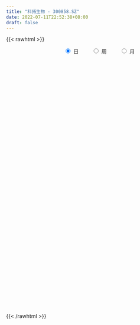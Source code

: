 ```yaml
---
title: "科拓生物 - 300858.SZ"
date: 2022-07-11T22:52:38+08:00
draft: false
---
```

{{< rawhtml >}}
    <div style="text-align: center">
        <label style="padding: 1rem;"><input style="margin-right: .5rem" type="radio" name="period" value="D" checked onclick="period_change(this)">日</label>
        <label style="padding: 1rem;"><input style="margin-right: .5rem" type="radio" name="period" value="W" onclick="period_change(this)">周</label>
        <label style="padding: 1rem;"><input style="margin-right: .5rem" type="radio" name="period" value="M" onclick="period_change(this)">月</label>
    </div>
    <div id="chart" style="height: 700px;"></div> 
    <script type="text/javascript">
        const D_v = [551.94,124.78,102.1,224.05,445.19,281.84,1448.83,1458.0,1097.8,78966.23,126439.5,68668.52,83862.21,60226.8,74857.44,61033.06,48789.7,48276.91,31221.88,43708.67,33577.13,31709.56,32300.06,44711.25,28985.24,32974.32,17115.41,15942.72,19895.58,21070.66,20170.37,20083.92,20183.06,13070.21,24956.93,21435.43,23934.48,30449.87,25161.65,28389.34,26372.56,19521.22,16173.48,13790.24,12732.59,9658.23,8801.9,9766.07,13834.04,19802.55,23739.74,13881.63,10624.71,16343.47,10704.48,10688.67,19216.84,12991.73,18217.01,13148.54,11893.81,14751.29,23854.71,14637.67,14536.34,8883.37,11803.95,15456.94,11121.88,16676.78,17041.69,14170.86,13515.14,10065.26,8076.73,12854.79,7885.73,10211.63,11200.0,9314.21,5995.0,10873.19,7551.25,6562.87,15804.67,10972.61,13832.39,9835.45,46591.71,50662.55,41039.66,39352.12,31905.82,34463.58,53742.46,32991.13,41257.23,48064.9,33812.29,22592.93,24733.21,25579.53,24127.24,16629.99,14989.24,15675.24,10957.26,11707.48,13145.45,25213.85,17212.77,19273.19,14028.29,12868.42,20231.75,13145.24,9043.58,12752.53,7227.91,10040.04,5670.51,6946.0,10590.33,6968.57,7414.7,6744.77,5023.45,4385.73,4820.73,9170.0,5670.0,11452.51,11640.0,10755.24,11701.72,10533.66,6050.33,7268.51,10432.73,12147.72,11746.43,5944.0,5981.73,4329.51,3418.19,3615.0,3485.0,3115.0,3850.0,4621.02,2538.51,3992.7,3207.02,6373.97,7436.94,5127.0,4606.46,3169.19,6609.97,4107.97,7056.71,5328.06,4381.45,3522.0,7304.0,2324.66,1952.0,2271.12,2021.24,2704.56,4004.16,2490.03,3268.48,1870.42,3089.39,4514.09,5773.21,5161.03,8107.45,7360.04,20864.97,22413.25,14773.79,8695.78,9245.0,9422.81,16441.93,12060.05,9658.82,14986.78,9562.49,5307.97,6313.97,17959.0,19337.43,19692.17,9870.0,20179.51,14373.05,14114.87,16319.18,12712.32,10721.7,7331.51,14543.65,12063.0,9052.57,16579.51,14702.61,10892.78,10205.32,5363.24,12479.19,8217.68,5504.75,10221.6,5848.73,4529.08,9455.45,6433.51,5463.0,6105.73,14356.73,15305.83,13256.24,9277.46,8995.73,17591.9,14837.2,12624.6,9157.99,12563.71,7963.2,19165.66,12397.29,8748.71,11797.71,6259.23,8639.8,4451.86,8797.15,11296.51,8004.1,6489.8,20990.91,25265.25,13837.46,8628.49,11151.77,13046.77,8894.46,18965.73,23631.91,21657.8,15817.4,12533.4,8689.2,5320.03,10197.6,7959.8,11158.2,12468.02,9102.2,6087.4,11087.0,6396.6,6547.2,6002.8,6913.73,4973.64,9821.61,5269.63,4629.6,5776.72,8069.12,4690.2,6956.6,4236.92,4848.0,4514.72,16360.4,27523.32,32225.71,15734.2,7628.6,20332.32,20398.67,11163.76,14292.4,13059.8,7682.4,8471.91,8184.47,13684.6,12004.0,12555.56,9690.96,12506.56,10139.6,9873.2,10158.6,5514.63,18704.3,6239.88,38449.91,37498.55,21642.72,22933.72,15131.8,14792.58,11948.15,9046.4,10968.4,7878.23,9781.6,13378.2,17841.0,13766.4,15468.11,14537.2,40970.9,40854.52,27991.8,25582.19,17335.2,15498.2,12141.83,18705.2,14147.63,30965.4,24987.8,12353.4,15692.38,14069.4,48251.3,21079.1,18202.4,12212.6,15584.14,15862.2,11636.61,17632.81,15167.38,15049.31,11588.2,54974.77,72884.35,38638.0,32400.8,18345.92,19238.0,24883.24,78653.99,101256.75,197106.96,128669.33,119049.55,106840.83,74881.86,96061.55,86402.21,73159.46,38899.12,31551.21,31688.91,22146.17,31516.32,16291.28,21914.72,19161.24,15491.03,14498.81,21070.8,23257.6,23621.8,17005.2,17177.28,18035.72,17180.47,11370.0,11620.8,19793.31,19929.2,32004.11,20738.91,16247.48,14760.2,43991.26,29123.18,19918.29,17980.51,16057.0,17239.4,13635.64,29118.6,19705.6,21218.0,21843.41,21193.61,11199.12,23003.8,15267.2,10334.87,16794.67,21541.8,11594.2,9684.8,6685.01,12024.4,7848.56,7418.8,7613.0,9685.8,12700.6,11564.62,8344.2,10298.04,8597.31,7408.1,7737.4,23902.4,16139.4,13345.3,13177.8,27825.54,26029.8,26545.8,24738.0,20189.21,19395.8,16292.85,14773.65,23267.6,18336.8,11465.0,10050.32,10829.6,9707.2,11970.96,13332.0,26094.6,28134.61,14094.2,11137.8,11220.0,17337.2,32358.14,38965.85,22563.93,26205.7,19660.9,22718.8,20690.0,13656.6,11690.4,22556.0,19699.8,8812.2,14828.32,17673.01,16053.8,10952.4,10664.41,10426.56,11514.4,10985.35,10357.8,15261.07,12152.52,11472.0,11879.72,9075.99,8435.6,5667.2,13823.0]
const D_histogram = [0.0,0.2176182336,0.5814294624,1.0407255595,1.5595858799,2.1143818998,2.6897081237,3.2767120566,3.8710859439,4.4728559613,4.8958461939,5.394257367,4.8491655071,4.1117194893,3.8886259398,4.0456337111,3.3627806294,2.3558730878,1.264744518,0.8414004036,0.0272556955,-0.6848083077,-1.5173635377,-1.9960702288,-2.2878033077,-2.3939742043,-2.5604402464,-2.7092926264,-2.9601241416,-3.2339186498,-3.6650319746,-3.6947368346,-3.9070393552,-4.033790558,-3.6596741127,-3.4155779544,-3.0729158989,-2.5090406004,-2.0013851296,-1.4055134614,-1.3241946834,-1.3777321608,-1.218839726,-1.1614571727,-1.1718889986,-1.1858698464,-1.1801322934,-1.1219942189,-0.9536454051,-0.6124656487,-0.226034974,0.0688222124,0.1662247054,0.3143473743,0.27709541,0.4051350141,0.5583031318,0.5117884494,0.4422202723,0.3589270508,0.3139755497,0.071334891,0.256602795,0.1726446937,-0.0626496123,-0.1403667962,-0.3248838191,-0.3298023927,-0.3277181102,-0.2070114572,-0.0994970314,-0.1690337674,-0.2848854682,-0.3490155524,-0.3376414724,-0.2462225313,-0.1816162998,-0.0646746203,-0.0351465835,0.0217256127,0.0448424989,0.0729297756,0.0903684376,0.0374713121,0.186321927,0.288108707,0.4112020188,0.394755611,1.1536256451,1.3272976965,1.421354477,1.4477671322,1.176932169,1.1046366402,1.2978146271,1.3022389012,1.4046887747,1.1853973468,0.7687713265,0.5421090994,0.2868911234,-0.0181723421,-0.6249859561,-1.0915821153,-1.4395159523,-1.6162494868,-1.6306099066,-1.4781019366,-1.2422225117,-0.636874948,-0.2329231243,0.1639134919,0.2862251218,0.3506592273,0.4748335884,0.4508090353,0.2728632383,0.1469095737,0.0617259628,-0.243106054,-0.4144430719,-0.4723981657,-0.5145233006,-0.6365193413,-0.5875799309,-0.6407733465,-0.725652928,-0.7579189763,-0.6580624953,-0.5365648543,-0.4079254739,-0.1236320809,-0.1807865796,-0.1562609191,0.0410606718,0.0184379291,0.0250281629,0.0993037868,0.2137978477,0.1013127836,-0.0999094104,-0.1998317543,-0.3492686181,-0.368586226,-0.3587398759,-0.2690476859,-0.2501845937,-0.1957241647,-0.1430588309,-0.2101015201,-0.2192698456,-0.1094966523,-0.0187465226,0.1223743217,0.3046206198,0.4417688307,0.4722545877,0.4963913947,0.6047732178,0.5674452387,0.5109284337,0.4250373403,0.4053172521,0.3218826822,0.1466318844,0.0260698017,-0.0163013869,0.0117395831,0.0664624032,0.099789033,0.1687845999,0.1699813635,0.0880278643,0.063352041,0.1229509819,0.1783603697,0.2935648493,0.3444511121,0.4606995522,0.4167660778,0.6617982498,0.649207663,0.5962162037,0.4165748238,0.2087772019,-0.0362452598,0.072726423,0.0620156321,0.0015992053,0.2003712201,0.3369317109,0.3582876615,0.2346619069,0.3956145262,0.6005136481,0.8163805075,0.9002241407,1.1258911017,1.1407892512,1.1880409737,1.0723352079,0.7834455972,0.6648476291,0.4738920708,0.5496481899,0.6450366107,0.6090516131,0.7554276714,0.6991079197,0.5100813842,0.3531988109,0.1575121121,-0.1795941936,-0.3996346365,-0.5440655588,-0.8582090854,-1.0822499476,-1.1379639208,-1.0564943504,-1.0249206918,-1.0520197378,-0.9614656693,-0.6210350685,-0.2035966553,0.0964620692,0.2942365152,0.2866748351,-1.9960325792,-3.3973423269,-4.1088473457,-4.2947460665,-4.2503720839,-3.9700670155,-3.6630403539,-3.1810852244,-2.7070584233,-2.3109252935,-1.8865776824,-1.5192886127,-1.1582433238,-0.8020819963,-0.5398527894,-0.3477381173,-0.135457967,0.2477589835,0.680448005,0.9386698448,1.105686563,1.1966041826,1.3146557929,1.355652143,1.5256313656,1.7002490758,1.6688249117,1.5156740592,1.3948239616,1.2475976496,1.1314713911,1.0109051266,0.9190137732,0.7546439877,0.6219421048,0.5727020439,0.5515231122,0.6326630473,0.6471563883,0.6808216572,0.6306513873,0.5240218391,0.4342633023,0.3115696343,0.2179887266,0.1962035598,0.2437259348,0.321431406,0.3290096845,0.2589394432,0.2153975965,0.1775113018,0.1332640959,-0.0227206117,-0.183713739,-0.3740875152,-0.4278162637,-0.4221012285,-0.3293259177,-0.1752467446,-0.1308200208,-0.1769355606,-0.0753166948,0.0250373148,0.0905628002,0.1280643697,0.1789284979,0.177019749,0.1998046533,0.1643032832,0.1345990705,0.0944625299,0.1103027133,0.1435536596,0.1556527754,0.172650613,0.1595254821,0.3097246503,0.4886186942,0.593958115,0.6112193907,0.6424528178,0.6429660624,0.5691252994,0.48124889,0.3919140322,0.3029021702,0.2742280733,0.2114985044,0.2004293952,0.1586840161,0.0918799144,0.0069184696,0.1505015841,0.2265219422,0.2071924468,0.220537997,0.1848764859,0.1665332573,0.1194216838,0.0915758645,0.0770564507,0.1129567555,0.0653624936,-0.0130732504,-0.1252054326,-0.1629496373,-0.0502488046,0.0143848257,0.0186664582,0.0020844022,0.003922377,-0.0338537503,-0.0561111846,-0.0660707892,-0.0395698927,-0.062991077,-0.094633102,0.0306289606,0.2909952232,0.4219808264,0.397674507,0.3529832125,0.2945005752,0.2846515125,0.4940528428,1.0725563375,1.1699771166,1.0231850139,0.7465569931,0.615777428,0.4312553624,0.4265932729,0.1995314757,-0.137609022,-0.3202647381,-0.5119354716,-0.6706005469,-0.7521455008,-0.9146574908,-0.9826589435,-1.0634761451,-1.0888678406,-1.0144421206,-0.8867002985,-0.7844614588,-0.7279442191,-0.7307441129,-0.6846712318,-0.6407293865,-0.5332341916,-0.4528660262,-0.3684307039,-0.2754600277,-0.2694537806,-0.1702370672,-0.0812286024,-0.0318172532,0.0387591089,0.1296622246,0.3169514904,0.3626603269,0.398093194,0.3547592445,0.2092738353,0.1543302818,0.1344143789,0.2067520495,0.1833158493,0.0362053524,-0.0244392654,-0.0251012456,0.001713816,0.0953954903,0.1039677503,0.0942466343,0.1339811553,0.0517155052,-0.0134781278,-0.0562267778,-0.0627547643,-0.0926819966,-0.103586515,-0.0807004082,-0.0995539212,-0.1439919599,-0.220315304,-0.1978869827,-0.1940598155,-0.140384859,-0.0994415198,-0.0441470695,0.0084098999,0.0609440146,0.0225025997,0.0043082031,-0.112570882,-0.3212961198,-0.4036070336,-0.52334086,-0.5231295744,-0.4535777171,-0.409547131,-0.2922664162,-0.1792282189,-0.0769190077,0.0217738752,0.0931933668,0.1410093842,0.1609923915,0.1799846766,0.1822721052,0.2156735657,0.2669723517,0.2113193887,0.2072150702,0.1962345386,0.1746907228,0.2123512692,0.2929580395,0.3930367137,0.4442947096,0.5257090241,0.5382338785,0.5427110815,0.5062109833,0.4805246366,0.4388930887,0.4350363606,0.4049271968,0.374973392,0.3675305566,0.3373735817,0.2816664037,0.1822288392,0.1131479216,0.0843263568,0.0641883059,0.048487755,-0.0192402889,-0.0215337466,-0.0177444817,-0.0013664076,-0.0366656138,-0.0915721242,-0.1614247014,-0.1970485251,-0.2050727962]
const D_fast = [0.0,0.272022792,0.7811913864,1.5006688734,2.4094256637,3.4928171586,4.7405704134,6.1467523605,7.7088977338,9.4288817415,11.0758335225,12.9228090374,13.5900085543,13.8804924087,14.6295553442,15.7979715433,15.955813619,15.5378743493,14.762931909,14.5499378955,13.7426071112,12.8593410311,11.6474449167,10.6697206685,9.8060367626,9.1013723149,8.2947962113,7.4686206747,6.4777581241,5.3954839534,4.048112635,3.0947235663,1.9056612069,0.7704623646,0.2296602817,-0.3801380486,-0.8057049678,-0.8690898193,-0.861780631,-0.6172873282,-0.867017221,-1.2649877386,-1.4108052354,-1.6437869752,-1.9471910508,-2.2576393602,-2.5469348805,-2.7692953608,-2.8393578982,-2.651294554,-2.3213726228,-2.0093098832,-1.870351214,-1.6436417014,-1.6116198132,-1.3822964557,-1.089552555,-1.008120125,-0.967133234,-0.9606946928,-0.9271523065,-1.1519592425,-0.9025406397,-0.9433375676,-1.1942942767,-1.3071031595,-1.5728411372,-1.660210309,-1.7400555541,-1.6711017654,-1.5884615974,-1.7002567753,-1.8873298431,-2.0387138154,-2.1117501035,-2.0818867953,-2.0626846388,-1.9619116143,-1.9411702234,-1.878866624,-1.8445391131,-1.7982193924,-1.7581886211,-1.8017179185,-1.6062868219,-1.4324728651,-1.2065790487,-1.1243365537,-0.0770601084,0.4284363672,0.8778317669,1.2661862052,1.2895842842,1.4934479155,2.0110795592,2.3410635586,2.7946856258,2.8717435346,2.6473103459,2.5561753936,2.3726801985,2.0630736474,1.3000135445,0.5605218565,-0.1472909687,-0.7280868748,-1.1500997713,-1.3671172855,-1.4417934884,-0.9956646618,-0.6499436192,-0.21212863,-0.0182607197,0.1338381927,0.3767209509,0.4653986566,0.3556686692,0.266442398,0.1966902778,-0.1689182525,-0.4438660384,-0.6199206736,-0.7906766337,-1.0718025097,-1.169758082,-1.3831448343,-1.6494376478,-1.8711834402,-1.935842583,-1.9484861555,-1.9218281436,-1.6684427708,-1.7707939144,-1.7853334837,-1.5777467248,-1.5957599852,-1.5829127108,-1.4838111401,-1.3158676173,-1.4030244856,-1.6292240321,-1.7791043146,-2.015858333,-2.1273224974,-2.2071611162,-2.1847308477,-2.2284139039,-2.222884516,-2.20598389,-2.3255519592,-2.3895377461,-2.3071387159,-2.2210752169,-2.0493607921,-1.7909593391,-1.5433689205,-1.3948195166,-1.2465848609,-0.9870097333,-0.8824764028,-0.8112610994,-0.7908928577,-0.7092836329,-0.7122475322,-0.8508403589,-0.9648849912,-1.0113315265,-0.9803556607,-0.9090172398,-0.8507433517,-0.7395516349,-0.6958595304,-0.7558060635,-0.7646438766,-0.6743071902,-0.57430771,-0.3857120181,-0.2487129772,-0.0172896491,0.042968396,0.4534501305,0.6031614594,0.699224051,0.6237263771,0.4681230556,0.214039279,0.3411925675,0.3459856846,0.2859690591,0.5348338789,0.7556272976,0.8665551634,0.8015948856,1.0614511364,1.4164786704,1.8364406566,2.145340325,2.6524800614,2.9525755238,3.2968374897,3.4492155258,3.3561873145,3.4038012536,3.331318713,3.5444868796,3.8011344531,3.9174123588,4.252645335,4.3711025632,4.3095963737,4.2410135031,4.0847048323,3.7026999782,3.3827508763,3.1023035642,2.5736077662,2.0790044172,1.7387994638,1.5561454466,1.3314889323,1.0413849518,0.8915726029,1.0767444367,1.4432836861,1.7674579278,2.0387915026,2.1028985313,-0.6788170278,-2.9294623573,-4.6681792125,-5.9277644499,-6.9459834883,-7.6581951738,-8.2669286006,-8.5802447772,-8.7829825819,-8.9645807755,-9.0118775851,-9.0244106685,-8.9529262106,-8.7972853821,-8.6700193726,-8.5648392299,-8.3864235712,-7.9412668749,-7.3384658522,-6.8455765511,-6.4021381922,-6.012069527,-5.5653539685,-5.1854445826,-4.6340575186,-4.0343775394,-3.6485954756,-3.4228278133,-3.1949719204,-3.0302988201,-2.8635572308,-2.7313972137,-2.5935351238,-2.5692439123,-2.546460269,-2.4525248189,-2.3358229726,-2.0965172757,-1.9202348377,-1.7163641544,-1.6088715775,-1.5844956659,-1.5656883771,-1.6104896366,-1.6495733626,-1.6223076395,-1.5138537808,-1.3557904581,-1.2659597584,-1.2712951389,-1.2609875865,-1.2544960558,-1.2654272377,-1.4270920982,-1.6340136603,-1.9179093153,-2.0785921297,-2.1784024017,-2.1679585703,-2.0576910833,-2.0459693647,-2.1363187947,-2.0535291025,-1.9469157642,-1.8587495788,-1.7892319169,-1.6936356642,-1.6512894758,-1.5785534083,-1.5729789575,-1.5690334025,-1.5855543107,-1.5421384489,-1.4729990877,-1.4219867781,-1.3618262873,-1.3350700477,-1.1074397169,-0.8063909995,-0.5525620499,-0.3824959265,-0.190649295,-0.0293945347,0.0390460271,0.0714818402,0.0801254904,0.0668391709,0.1067220925,0.0968671496,0.1359053892,0.1338310141,0.089996891,0.0067650636,0.1879735742,0.3206244178,0.3530930341,0.4215730835,0.432130694,0.4554207797,0.4381646271,0.433212774,0.4379574728,0.5020969665,0.470843328,0.3891392714,0.245705731,0.167224117,0.2673627485,0.3355925852,0.3445408324,0.3284798769,0.331298446,0.2850588811,0.2487736506,0.2222963487,0.238904772,0.1997358185,0.144435518,0.2773548208,0.6104698891,0.8469506989,0.9220630063,0.9656175149,0.9807600214,1.0420738369,1.3749883779,2.221630957,2.6115460152,2.720550166,2.6305613934,2.6537261853,2.5770179603,2.6790041891,2.5018252607,2.1302825076,1.867560607,1.5479060055,1.2215907935,0.9520094645,0.5608331017,0.2471669132,-0.0995193247,-0.3971279803,-0.5763127905,-0.670246043,-0.764122568,-0.8895913831,-1.0750773051,-1.200172232,-1.3164127333,-1.3422260863,-1.3750744275,-1.3827467811,-1.3586411119,-1.41999831,-1.3633408633,-1.2946395491,-1.2531825133,-1.1729163739,-1.049597702,-0.7830705636,-0.6466966454,-0.5117404798,-0.4663846182,-0.5595515685,-0.5759125516,-0.5622248598,-0.4381991768,-0.4158064147,-0.5538655735,-0.6206200077,-0.6275572993,-0.6003137836,-0.4827832368,-0.4482190392,-0.4343784966,-0.3611486868,-0.4304854606,-0.4990486256,-0.55585397,-0.5780706476,-0.631168379,-0.6679695261,-0.6652585214,-0.7090005147,-0.7894365434,-0.9208387135,-0.9478821379,-0.9925699246,-0.9739911828,-0.9579082235,-0.9136505406,-0.8589910963,-0.7912209779,-0.8240367429,-0.8411540887,-0.9861758943,-1.275225162,-1.4584378343,-1.7090068757,-1.8395779836,-1.8834205556,-1.9417767523,-1.8975626415,-1.8293314989,-1.7462520396,-1.6421156879,-1.5473978546,-1.4643294912,-1.404098386,-1.3401099317,-1.2922544768,-1.204934625,-1.086892751,-1.0897158669,-1.0420164178,-1.0039383148,-0.9818094499,-0.8910610862,-0.737214806,-0.5388769533,-0.3765452801,-0.1637037096,-0.0166203856,0.1235345878,0.2135872354,0.3080320478,0.3761237721,0.4810261342,0.5521487696,0.6159383128,0.7003781166,0.7545645371,0.7692739601,0.7153936053,0.6745996681,0.6668596925,0.662768718,0.6591901059,0.5866519898,0.5789750955,0.5783282399,0.5943647122,0.5498991025,0.472099561,0.3618908085,0.2770048535,0.2177123833]
const D_slow = [0.0,0.0544045584,0.199761924,0.4599433139,0.8498397839,1.3784352588,2.0508622897,2.8700403039,3.8378117899,4.9560257802,6.1799873287,7.5285516704,8.7408430472,9.7687729195,10.7409294044,11.7523378322,12.5930329896,13.1820012615,13.498187391,13.7085374919,13.7153514158,13.5441493388,13.1648084544,12.6657908972,12.0938400703,11.4953465192,10.8552364576,10.177913301,9.4378822656,8.6294026032,7.7131446095,6.7894604009,5.8127005621,4.8042529226,3.8893343944,3.0354399058,2.2672109311,1.639950781,1.1396044986,0.7882261332,0.4571774624,0.1127444222,-0.1919655093,-0.4823298025,-0.7753020521,-1.0717695137,-1.3668025871,-1.6473011418,-1.8857124931,-2.0388289053,-2.0953376488,-2.0781320957,-2.0365759193,-1.9579890758,-1.8887152233,-1.7874314697,-1.6478556868,-1.5199085744,-1.4093535063,-1.3196217436,-1.2411278562,-1.2232941335,-1.1591434347,-1.1159822613,-1.1316446644,-1.1667363634,-1.2479573182,-1.3304079163,-1.4123374439,-1.4640903082,-1.488964566,-1.5312230079,-1.6024443749,-1.689698263,-1.7741086311,-1.835664264,-1.8810683389,-1.897236994,-1.9060236399,-1.9005922367,-1.889381612,-1.8711491681,-1.8485570587,-1.8391892306,-1.7926087489,-1.7205815721,-1.6177810674,-1.5190921647,-1.2306857534,-0.8988613293,-0.5435227101,-0.181580927,0.1126521152,0.3888112753,0.7132649321,1.0388246574,1.389996851,1.6863461878,1.8785390194,2.0140662942,2.0857890751,2.0812459896,1.9249995005,1.6521039717,1.2922249836,0.8881626119,0.4805101353,0.1109846511,-0.1995709768,-0.3587897138,-0.4170204949,-0.3760421219,-0.3044858415,-0.2168210346,-0.0981126375,0.0145896213,0.0828054309,0.1195328243,0.134964315,0.0741878015,-0.0294229665,-0.1475225079,-0.2761533331,-0.4352831684,-0.5821781511,-0.7423714878,-0.9237847198,-1.1132644638,-1.2777800877,-1.4119213012,-1.5139026697,-1.5448106899,-1.5900073348,-1.6290725646,-1.6188073967,-1.6141979144,-1.6079408737,-1.5831149269,-1.529665465,-1.5043372691,-1.5293146217,-1.5792725603,-1.6665897148,-1.7587362713,-1.8484212403,-1.9156831618,-1.9782293102,-2.0271603514,-2.0629250591,-2.1154504391,-2.1702679005,-2.1976420636,-2.2023286943,-2.1717351138,-2.0955799589,-1.9851377512,-1.8670741043,-1.7429762556,-1.5917829511,-1.4499216415,-1.3221895331,-1.215930198,-1.114600885,-1.0341302144,-0.9974722433,-0.9909547929,-0.9950301396,-0.9920952438,-0.975479643,-0.9505323848,-0.9083362348,-0.8658408939,-0.8438339278,-0.8279959176,-0.7972581721,-0.7526680797,-0.6792768674,-0.5931640893,-0.4779892013,-0.3737976818,-0.2083481194,-0.0460462036,0.1030078473,0.2071515533,0.2593458537,0.2502845388,0.2684661445,0.2839700525,0.2843698539,0.3344626589,0.4186955866,0.508267502,0.5669329787,0.6658366102,0.8159650223,1.0200601491,1.2451161843,1.5265889597,1.8117862725,2.108796516,2.3768803179,2.5727417173,2.7389536245,2.8574266422,2.9948386897,3.1560978424,3.3083607457,3.4972176635,3.6719946435,3.7995149895,3.8878146922,3.9271927202,3.8822941718,3.7823855127,3.646369123,3.4318168517,3.1612543648,2.8767633846,2.612639797,2.356409624,2.0934046896,1.8530382723,1.6977795051,1.6468803413,1.6709958586,1.7445549874,1.8162236962,1.3172155514,0.4678799696,-0.5593318668,-1.6330183834,-2.6956114044,-3.6881281583,-4.6038882467,-5.3991595528,-6.0759241586,-6.653655482,-7.1252999026,-7.5051220558,-7.7946828867,-7.9952033858,-8.1301665832,-8.2171011125,-8.2509656043,-8.1890258584,-8.0189138571,-7.7842463959,-7.5078247552,-7.2086737095,-6.8800097613,-6.5410967256,-6.1596888842,-5.7346266152,-5.3174203873,-4.9385018725,-4.5897958821,-4.2778964697,-3.9950286219,-3.7423023403,-3.512548897,-3.3238879,-3.1684023738,-3.0252268629,-2.8873460848,-2.729180323,-2.5673912259,-2.3971858116,-2.2395229648,-2.108517505,-1.9999516794,-1.9220592709,-1.8675620892,-1.8185111993,-1.7575797156,-1.6772218641,-1.5949694429,-1.5302345821,-1.476385183,-1.4320073576,-1.3986913336,-1.4043714865,-1.4502999213,-1.5438218001,-1.650775866,-1.7563011731,-1.8386326526,-1.8824443387,-1.9151493439,-1.9593832341,-1.9782124077,-1.971953079,-1.949312379,-1.9172962866,-1.8725641621,-1.8283092248,-1.7783580615,-1.7372822407,-1.7036324731,-1.6800168406,-1.6524411623,-1.6165527474,-1.5776395535,-1.5344769003,-1.4945955297,-1.4171643672,-1.2950096936,-1.1465201649,-0.9937153172,-0.8331021128,-0.6723605972,-0.5300792723,-0.4097670498,-0.3117885418,-0.2360629992,-0.1675059809,-0.1146313548,-0.064524006,-0.024853002,-0.0018830234,-0.000153406,0.0374719901,0.0941024756,0.1459005873,0.2010350866,0.247254208,0.2888875224,0.3187429433,0.3416369095,0.3609010221,0.389140211,0.4054808344,0.4022125218,0.3709111636,0.3301737543,0.3176115531,0.3212077596,0.3258743741,0.3263954747,0.3273760689,0.3189126314,0.3048848352,0.2883671379,0.2784746647,0.2627268955,0.23906862,0.2467258602,0.319474666,0.4249698726,0.5243884993,0.6126343024,0.6862594462,0.7574223244,0.8809355351,1.1490746194,1.4415688986,1.6973651521,1.8840044003,2.0379487573,2.1457625979,2.2524109162,2.3022937851,2.2678915296,2.1878253451,2.0598414772,1.8921913404,1.7041549652,1.4754905925,1.2298258567,0.9639568204,0.6917398602,0.4381293301,0.2164542555,0.0203388908,-0.161647164,-0.3443331922,-0.5155010002,-0.6756833468,-0.8089918947,-0.9222084013,-1.0143160772,-1.0831810842,-1.1505445293,-1.1931037961,-1.2134109467,-1.22136526,-1.2116754828,-1.1792599266,-1.100022054,-1.0093569723,-0.9098336738,-0.8211438627,-0.7688254039,-0.7302428334,-0.6966392387,-0.6449512263,-0.599122264,-0.5900709259,-0.5961807422,-0.6024560537,-0.6020275996,-0.5781787271,-0.5521867895,-0.5286251309,-0.4951298421,-0.4822009658,-0.4855704978,-0.4996271922,-0.5153158833,-0.5384863824,-0.5643830112,-0.5845581132,-0.6094465935,-0.6454445835,-0.7005234095,-0.7499951552,-0.7985101091,-0.8336063238,-0.8584667038,-0.8695034711,-0.8674009962,-0.8521649925,-0.8465393426,-0.8454622918,-0.8736050123,-0.9539290422,-1.0548308007,-1.1856660157,-1.3164484093,-1.4298428385,-1.5322296213,-1.6052962253,-1.65010328,-1.669333032,-1.6638895631,-1.6405912214,-1.6053388754,-1.5650907775,-1.5200946084,-1.4745265821,-1.4206081906,-1.3538651027,-1.3010352555,-1.249231488,-1.2001728534,-1.1565001727,-1.1034123554,-1.0301728455,-0.9319136671,-0.8208399897,-0.6894127337,-0.554854264,-0.4191764937,-0.2926237479,-0.1724925887,-0.0627693165,0.0459897736,0.1472215728,0.2409649208,0.33284756,0.4171909554,0.4876075563,0.5331647661,0.5614517465,0.5825333357,0.5985804122,0.6107023509,0.6058922787,0.6005088421,0.5960727216,0.5957311197,0.5865647163,0.5636716852,0.5233155099,0.4740533786,0.4227851796]
const D_data = [['2020-07-27', 31.28, 34.13, 31.28, 34.13],['2020-07-28', 37.54, 37.54, 37.54, 37.54],['2020-07-29', 41.29, 41.29, 41.29, 41.29],['2020-07-30', 45.42, 45.42, 45.42, 45.42],['2020-07-31', 49.96, 49.96, 49.96, 49.96],['2020-08-03', 54.96, 54.96, 54.96, 54.96],['2020-08-04', 60.46, 60.46, 60.46, 60.46],['2020-08-05', 66.51, 66.51, 66.51, 66.51],['2020-08-06', 73.16, 73.16, 73.16, 73.16],['2020-08-07', 80.48, 80.48, 78.18, 80.48],['2020-08-10', 80.99, 85.58, 78.66, 88.53],['2020-08-11', 85.2, 94.14, 82.94, 94.14],['2020-08-12', 96.99, 86.21, 84.73, 97.99],['2020-08-13', 87.0, 85.24, 82.97, 90.79],['2020-08-14', 87.01, 93.76, 87.01, 93.76],['2020-08-17', 97.2, 103.14, 91.8, 103.14],['2020-08-18', 100.0, 95.9, 93.98, 102.0],['2020-08-19', 94.51, 91.39, 90.51, 99.2],['2020-08-20', 88.0, 88.0, 86.08, 91.96],['2020-08-21', 88.66, 95.05, 85.08, 96.8],['2020-08-24', 91.5, 89.1, 83.3, 93.14],['2020-08-25', 87.01, 87.92, 87.0, 91.77],['2020-08-26', 87.98, 83.24, 81.55, 87.98],['2020-08-27', 81.25, 84.55, 76.63, 87.5],['2020-08-28', 84.0, 84.85, 79.6, 85.49],['2020-08-31', 84.11, 85.9, 84.11, 89.9],['2020-09-01', 85.91, 84.01, 83.67, 88.68],['2020-09-02', 84.05, 82.76, 80.59, 84.76],['2020-09-03', 83.0, 79.52, 79.3, 83.0],['2020-09-04', 77.35, 76.61, 75.59, 78.78],['2020-09-07', 76.76, 71.12, 70.36, 77.7],['2020-09-08', 72.01, 72.98, 71.12, 76.56],['2020-09-09', 71.0, 67.88, 67.71, 71.93],['2020-09-10', 68.53, 65.6, 64.33, 69.86],['2020-09-11', 65.95, 70.08, 64.16, 72.2],['2020-09-14', 70.3, 67.78, 67.33, 70.4],['2020-09-15', 67.86, 68.38, 67.38, 70.38],['2020-09-16', 68.38, 71.65, 66.66, 73.2],['2020-09-17', 70.12, 72.24, 70.1, 74.5],['2020-09-18', 72.4, 75.11, 72.4, 78.08],['2020-09-21', 73.28, 69.49, 68.0, 74.9],['2020-09-22', 68.11, 66.83, 66.01, 69.25],['2020-09-23', 66.6, 68.73, 66.11, 69.61],['2020-09-24', 67.51, 67.04, 66.0, 69.3],['2020-09-25', 68.0, 65.29, 65.29, 68.0],['2020-09-28', 65.21, 64.1, 62.96, 66.0],['2020-09-29', 64.39, 63.2, 63.0, 65.2],['2020-09-30', 63.14, 62.89, 62.32, 63.97],['2020-10-09', 64.38, 63.8, 63.7, 66.94],['2020-10-12', 64.3, 66.44, 63.8, 66.93],['2020-10-13', 66.27, 68.35, 66.05, 69.22],['2020-10-14', 67.52, 68.69, 67.52, 69.3],['2020-10-15', 68.38, 67.08, 66.99, 68.78],['2020-10-16', 67.08, 68.29, 65.37, 68.99],['2020-10-19', 68.51, 66.23, 66.04, 69.05],['2020-10-20', 66.25, 68.56, 65.75, 68.9],['2020-10-21', 68.58, 69.78, 67.66, 70.58],['2020-10-22', 69.35, 67.77, 67.51, 69.97],['2020-10-23', 67.79, 67.34, 65.8, 69.87],['2020-10-26', 66.01, 66.88, 63.89, 67.58],['2020-10-27', 66.88, 67.1, 66.45, 69.3],['2020-10-28', 67.09, 63.82, 63.4, 67.64],['2020-10-29', 63.01, 68.99, 63.01, 68.99],['2020-10-30', 69.01, 65.9, 65.52, 69.56],['2020-11-02', 66.01, 63.02, 61.37, 66.8],['2020-11-03', 63.66, 63.9, 62.88, 64.8],['2020-11-04', 64.02, 61.49, 61.45, 64.5],['2020-11-05', 61.94, 62.78, 61.4, 62.89],['2020-11-06', 62.51, 62.4, 61.4, 63.15],['2020-11-09', 62.8, 63.8, 62.5, 64.31],['2020-11-10', 65.3, 63.92, 63.32, 65.55],['2020-11-11', 63.53, 61.48, 61.3, 64.3],['2020-11-12', 61.65, 59.99, 59.08, 61.78],['2020-11-13', 59.75, 59.66, 58.28, 59.78],['2020-11-16', 59.9, 59.94, 59.31, 60.75],['2020-11-17', 59.97, 60.73, 59.1, 62.27],['2020-11-18', 59.95, 60.38, 59.4, 60.87],['2020-11-19', 60.0, 61.16, 59.66, 61.6],['2020-11-20', 61.16, 60.15, 59.64, 61.44],['2020-11-23', 59.66, 60.45, 58.85, 60.5],['2020-11-24', 60.18, 60.0, 59.5, 60.75],['2020-11-25', 60.0, 59.98, 57.65, 60.0],['2020-11-26', 59.08, 59.77, 59.08, 60.46],['2020-11-27', 59.61, 58.58, 58.22, 59.9],['2020-11-30', 58.52, 61.2, 58.0, 62.5],['2020-12-01', 60.47, 61.23, 60.38, 61.77],['2020-12-02', 61.23, 62.15, 60.81, 62.66],['2020-12-03', 61.69, 60.79, 60.7, 61.78],['2020-12-04', 61.8, 72.95, 61.8, 72.95],['2020-12-07', 73.0, 68.99, 68.1, 75.49],['2020-12-08', 67.51, 69.72, 66.8, 72.5],['2020-12-09', 69.29, 70.3, 67.74, 73.35],['2020-12-10', 68.99, 66.96, 66.5, 71.0],['2020-12-11', 67.33, 69.47, 66.11, 71.6],['2020-12-14', 69.03, 74.17, 67.67, 76.58],['2020-12-15', 74.09, 73.51, 71.0, 74.15],['2020-12-16', 72.27, 76.29, 71.26, 77.8],['2020-12-17', 77.6, 73.2, 73.0, 82.0],['2020-12-18', 70.99, 70.04, 68.51, 73.0],['2020-12-21', 69.11, 71.48, 69.08, 71.55],['2020-12-22', 71.5, 70.44, 69.5, 73.37],['2020-12-23', 71.4, 68.7, 66.83, 71.4],['2020-12-24', 68.36, 62.47, 61.92, 68.36],['2020-12-25', 61.39, 60.88, 60.01, 62.56],['2020-12-28', 60.89, 59.35, 59.0, 62.26],['2020-12-29', 58.6, 59.0, 56.5, 59.33],['2020-12-30', 58.0, 59.31, 58.0, 59.72],['2020-12-31', 58.99, 60.57, 58.6, 61.62],['2021-01-04', 60.59, 61.57, 59.82, 61.82],['2021-01-05', 61.6, 67.69, 60.97, 69.71],['2021-01-06', 66.9, 67.5, 64.8, 67.6],['2021-01-07', 66.49, 69.5, 65.58, 69.56],['2021-01-08', 68.52, 67.6, 66.03, 69.0],['2021-01-11', 67.01, 67.6, 64.4, 67.76],['2021-01-12', 66.0, 69.17, 66.0, 70.77],['2021-01-13', 68.69, 67.95, 65.51, 69.5],['2021-01-14', 66.74, 65.77, 65.57, 68.25],['2021-01-15', 65.0, 65.78, 61.0, 65.88],['2021-01-18', 65.55, 65.82, 65.11, 66.78],['2021-01-19', 65.59, 61.95, 61.5, 66.19],['2021-01-20', 61.95, 62.07, 61.14, 62.65],['2021-01-21', 62.07, 62.5, 61.82, 63.98],['2021-01-22', 62.5, 62.0, 59.83, 63.21],['2021-01-25', 61.11, 60.04, 59.94, 61.6],['2021-01-26', 60.1, 61.42, 60.1, 63.0],['2021-01-27', 61.42, 59.54, 58.79, 61.45],['2021-01-28', 58.95, 58.1, 57.98, 60.5],['2021-01-29', 58.13, 57.7, 56.92, 58.99],['2021-02-01', 57.7, 58.8, 57.03, 59.76],['2021-02-02', 58.9, 59.0, 58.21, 60.56],['2021-02-03', 59.01, 59.18, 59.01, 59.82],['2021-02-04', 59.1, 61.82, 58.8, 62.59],['2021-02-05', 62.0, 57.81, 57.81, 62.5],['2021-02-08', 57.86, 58.38, 57.86, 59.39],['2021-02-09', 58.12, 60.87, 58.12, 62.36],['2021-02-10', 60.8, 58.38, 58.18, 61.95],['2021-02-18', 58.68, 58.49, 58.03, 59.36],['2021-02-19', 58.58, 59.38, 56.81, 59.51],['2021-02-22', 59.67, 60.3, 58.77, 60.49],['2021-02-23', 60.19, 57.37, 56.93, 60.2],['2021-02-24', 57.37, 55.19, 55.16, 57.66],['2021-02-25', 55.22, 55.3, 54.58, 55.8],['2021-02-26', 55.2, 53.55, 53.54, 55.2],['2021-03-01', 53.11, 54.19, 53.11, 54.19],['2021-03-02', 54.18, 53.98, 53.6, 54.36],['2021-03-03', 54.19, 54.73, 53.89, 55.1],['2021-03-04', 54.81, 53.65, 53.6, 54.81],['2021-03-05', 53.3, 53.83, 52.86, 54.17],['2021-03-08', 53.98, 53.67, 53.55, 54.75],['2021-03-09', 53.67, 51.69, 51.27, 53.67],['2021-03-10', 51.98, 51.73, 51.44, 52.24],['2021-03-11', 51.67, 53.05, 51.61, 53.26],['2021-03-12', 53.29, 52.99, 51.95, 53.29],['2021-03-15', 52.91, 53.98, 52.29, 55.2],['2021-03-16', 53.74, 55.24, 53.03, 55.96],['2021-03-17', 54.89, 55.55, 54.53, 56.47],['2021-03-18', 55.87, 54.76, 54.75, 56.45],['2021-03-19', 54.56, 54.96, 54.01, 55.85],['2021-03-22', 56.01, 56.58, 55.11, 56.85],['2021-03-23', 56.85, 55.2, 54.51, 56.85],['2021-03-24', 55.12, 54.94, 54.63, 55.82],['2021-03-25', 54.94, 54.38, 54.28, 56.66],['2021-03-26', 54.3, 55.09, 53.4, 55.18],['2021-03-29', 55.28, 54.15, 54.08, 55.29],['2021-03-30', 53.82, 52.34, 51.01, 54.94],['2021-03-31', 52.21, 52.15, 51.78, 52.72],['2021-04-01', 52.26, 52.55, 52.11, 53.0],['2021-04-02', 52.5, 53.25, 52.29, 53.4],['2021-04-06', 52.98, 53.7, 52.98, 54.2],['2021-04-07', 53.92, 53.6, 53.04, 54.18],['2021-04-08', 53.54, 54.3, 53.54, 54.94],['2021-04-09', 54.3, 53.65, 53.0, 54.3],['2021-04-12', 53.35, 52.37, 52.13, 53.72],['2021-04-13', 52.38, 52.74, 52.16, 52.88],['2021-04-14', 52.98, 53.85, 52.23, 54.15],['2021-04-15', 53.95, 54.12, 53.9, 55.8],['2021-04-16', 53.21, 55.42, 53.21, 55.7],['2021-04-19', 55.3, 55.23, 54.72, 55.55],['2021-04-20', 54.67, 56.75, 54.67, 57.99],['2021-04-21', 56.76, 55.23, 54.6, 56.76],['2021-04-22', 55.0, 59.79, 54.9, 59.97],['2021-04-23', 60.99, 57.7, 57.2, 60.99],['2021-04-26', 57.7, 57.52, 57.48, 59.0],['2021-04-27', 57.28, 55.73, 55.5, 57.28],['2021-04-28', 55.25, 54.61, 53.15, 55.7],['2021-04-29', 54.21, 53.02, 52.85, 54.98],['2021-04-30', 53.02, 57.14, 53.02, 57.46],['2021-05-06', 56.36, 56.0, 55.6, 58.19],['2021-05-07', 56.3, 55.25, 53.4, 56.3],['2021-05-10', 55.3, 59.0, 54.1, 59.92],['2021-05-11', 58.0, 59.4, 57.76, 59.48],['2021-05-12', 59.01, 58.73, 58.22, 59.39],['2021-05-13', 58.4, 56.95, 56.88, 58.4],['2021-05-14', 56.96, 60.96, 56.91, 62.0],['2021-05-17', 61.0, 63.01, 60.81, 64.7],['2021-05-18', 62.65, 64.99, 62.38, 65.0],['2021-05-19', 64.47, 65.0, 63.21, 65.1],['2021-05-20', 64.3, 68.63, 64.28, 69.89],['2021-05-21', 68.64, 67.79, 66.05, 68.65],['2021-05-24', 67.26, 69.58, 67.2, 70.78],['2021-05-25', 69.16, 68.58, 66.66, 70.62],['2021-05-26', 68.4, 66.41, 66.08, 68.4],['2021-05-27', 67.4, 68.4, 66.22, 69.66],['2021-05-28', 68.0, 67.51, 66.81, 68.19],['2021-05-31', 68.6, 71.37, 67.06, 71.38],['2021-06-01', 71.01, 73.0, 70.33, 73.7],['2021-06-02', 72.1, 72.48, 72.1, 75.02],['2021-06-03', 72.82, 76.1, 72.04, 76.19],['2021-06-04', 75.45, 74.9, 73.46, 76.69],['2021-06-07', 74.6, 73.59, 71.9, 74.98],['2021-06-08', 73.59, 73.95, 72.65, 75.7],['2021-06-09', 73.95, 73.27, 72.61, 74.5],['2021-06-10', 72.81, 70.6, 70.39, 73.96],['2021-06-11', 70.74, 70.87, 69.87, 72.12],['2021-06-15', 70.98, 70.98, 70.25, 71.8],['2021-06-16', 71.01, 67.55, 66.96, 71.01],['2021-06-17', 67.1, 66.91, 66.5, 68.67],['2021-06-18', 66.9, 67.8, 66.5, 68.35],['2021-06-21', 67.4, 69.1, 65.0, 69.46],['2021-06-22', 69.1, 68.3, 67.79, 70.09],['2021-06-23', 68.2, 67.06, 66.8, 68.2],['2021-06-24', 66.6, 68.18, 66.57, 69.48],['2021-06-25', 70.1, 72.1, 67.33, 72.49],['2021-06-28', 72.5, 75.03, 71.6, 75.62],['2021-06-29', 75.45, 75.7, 74.56, 76.44],['2021-06-30', 75.68, 76.17, 74.57, 76.99],['2021-07-01', 76.29, 74.6, 73.12, 76.29],['2021-07-02', 40.16, 39.4, 37.85, 40.7],['2021-07-05', 39.24, 38.41, 37.65, 39.6],['2021-07-06', 38.38, 38.3, 37.56, 39.27],['2021-07-07', 38.03, 38.92, 38.03, 39.18],['2021-07-08', 39.03, 37.68, 37.46, 39.57],['2021-07-09', 37.68, 37.76, 36.86, 37.95],['2021-07-12', 37.76, 36.03, 35.93, 37.76],['2021-07-13', 36.03, 36.9, 36.03, 37.6],['2021-07-14', 36.8, 36.21, 35.61, 36.8],['2021-07-15', 35.95, 34.67, 34.11, 35.99],['2021-07-16', 34.5, 34.58, 34.25, 35.26],['2021-07-19', 34.58, 33.6, 33.35, 34.65],['2021-07-20', 33.02, 33.33, 32.63, 33.8],['2021-07-21', 33.33, 33.3, 33.01, 34.4],['2021-07-22', 33.45, 32.11, 31.74, 33.51],['2021-07-23', 32.11, 30.94, 30.83, 32.17],['2021-07-26', 30.97, 30.92, 30.22, 31.31],['2021-07-27', 31.5, 33.55, 30.83, 35.6],['2021-07-28', 31.98, 35.6, 30.52, 35.6],['2021-07-29', 35.7, 34.81, 34.5, 35.76],['2021-07-30', 35.2, 34.55, 34.05, 35.51],['2021-08-02', 34.23, 34.17, 33.43, 34.65],['2021-08-03', 34.8, 35.08, 34.5, 36.5],['2021-08-04', 35.01, 34.66, 34.4, 35.76],['2021-08-05', 34.11, 37.1, 34.11, 37.74],['2021-08-06', 36.3, 38.54, 36.2, 38.89],['2021-08-09', 39.18, 36.91, 36.41, 39.18],['2021-08-10', 36.5, 35.43, 35.1, 36.61],['2021-08-11', 35.4, 35.58, 34.56, 35.9],['2021-08-12', 35.5, 34.95, 34.55, 35.71],['2021-08-13', 34.9, 34.99, 34.5, 35.46],['2021-08-16', 34.84, 34.6, 34.57, 35.32],['2021-08-17', 34.57, 34.64, 34.43, 35.54],['2021-08-18', 34.5, 33.22, 32.1, 34.55],['2021-08-19', 33.08, 32.9, 32.85, 33.66],['2021-08-20', 33.35, 33.49, 32.48, 34.49],['2021-08-23', 33.21, 33.68, 33.21, 34.2],['2021-08-24', 33.69, 35.2, 33.69, 35.35],['2021-08-25', 35.2, 34.76, 34.45, 35.2],['2021-08-26', 34.75, 35.31, 34.28, 35.37],['2021-08-27', 35.2, 34.41, 34.36, 35.76],['2021-08-30', 34.27, 33.43, 33.32, 34.94],['2021-08-31', 33.79, 33.2, 33.06, 33.86],['2021-09-01', 33.24, 32.23, 31.63, 33.39],['2021-09-02', 32.88, 31.95, 31.7, 32.88],['2021-09-03', 32.05, 32.44, 32.0, 32.74],['2021-09-06', 32.5, 33.3, 32.14, 33.5],['2021-09-07', 33.2, 34.0, 33.08, 34.35],['2021-09-08', 33.8, 33.38, 33.2, 34.26],['2021-09-09', 33.49, 32.25, 32.21, 33.75],['2021-09-10', 32.57, 32.25, 32.03, 32.7],['2021-09-13', 32.32, 32.05, 31.88, 32.57],['2021-09-14', 32.07, 31.67, 31.5, 32.18],['2021-09-15', 31.71, 29.57, 29.3, 31.71],['2021-09-16', 29.57, 28.36, 27.92, 29.98],['2021-09-17', 28.45, 26.6, 26.3, 28.55],['2021-09-22', 26.55, 27.1, 26.17, 27.57],['2021-09-23', 27.29, 27.13, 26.92, 27.37],['2021-09-24', 27.22, 27.93, 26.77, 29.24],['2021-09-27', 27.45, 28.9, 27.38, 29.3],['2021-09-28', 28.61, 27.67, 27.6, 28.67],['2021-09-29', 27.68, 26.13, 26.1, 27.68],['2021-09-30', 26.39, 27.75, 26.14, 27.95],['2021-10-08', 27.74, 27.98, 27.38, 28.16],['2021-10-11', 28.05, 27.76, 27.6, 28.67],['2021-10-12', 27.93, 27.5, 27.11, 28.05],['2021-10-13', 27.58, 27.76, 27.16, 28.68],['2021-10-14', 27.76, 27.11, 26.9, 27.76],['2021-10-15', 27.11, 27.37, 26.92, 28.18],['2021-10-18', 27.36, 26.5, 26.26, 27.36],['2021-10-19', 26.49, 26.27, 26.2, 26.68],['2021-10-20', 26.46, 25.8, 25.5, 26.46],['2021-10-21', 25.79, 26.28, 25.45, 26.3],['2021-10-22', 26.32, 26.5, 26.01, 27.31],['2021-10-25', 26.49, 26.25, 26.04, 26.65],['2021-10-26', 26.25, 26.3, 25.4, 26.46],['2021-10-27', 26.3, 25.85, 25.8, 26.47],['2021-10-28', 26.3, 28.25, 26.0, 28.43],['2021-10-29', 28.12, 29.63, 27.81, 30.0],['2021-11-01', 29.62, 29.74, 28.79, 30.22],['2021-11-02', 29.84, 29.3, 28.86, 30.78],['2021-11-03', 29.36, 29.98, 29.0, 30.11],['2021-11-04', 29.87, 30.09, 29.33, 30.3],['2021-11-05', 29.8, 29.36, 29.21, 30.5],['2021-11-08', 29.45, 29.1, 28.8, 29.6],['2021-11-09', 29.39, 28.9, 28.56, 29.74],['2021-11-10', 29.45, 28.66, 28.2, 29.47],['2021-11-11', 28.3, 29.3, 28.3, 29.48],['2021-11-12', 29.28, 28.8, 28.32, 29.28],['2021-11-15', 29.0, 29.4, 28.6, 30.07],['2021-11-16', 29.38, 29.01, 28.6, 29.66],['2021-11-17', 28.8, 28.5, 28.08, 29.0],['2021-11-18', 28.36, 27.9, 27.9, 28.8],['2021-11-19', 27.77, 30.99, 27.77, 31.31],['2021-11-22', 31.3, 30.9, 30.33, 31.8],['2021-11-23', 30.86, 30.05, 29.84, 30.9],['2021-11-24', 30.11, 30.64, 29.75, 30.73],['2021-11-25', 30.47, 30.16, 29.83, 30.6],['2021-11-26', 30.16, 30.41, 29.86, 30.75],['2021-11-29', 30.01, 30.03, 29.88, 30.5],['2021-11-30', 30.22, 30.2, 30.03, 30.82],['2021-12-01', 30.25, 30.37, 29.9, 30.49],['2021-12-02', 30.37, 31.19, 30.16, 31.43],['2021-12-03', 31.19, 30.24, 29.93, 31.31],['2021-12-06', 29.98, 29.59, 29.56, 30.22],['2021-12-07', 29.59, 28.65, 28.5, 29.88],['2021-12-08', 28.65, 29.11, 28.59, 29.7],['2021-12-09', 28.91, 31.16, 28.9, 32.16],['2021-12-10', 30.92, 31.07, 30.7, 31.36],['2021-12-13', 31.1, 30.56, 30.35, 31.4],['2021-12-14', 30.48, 30.32, 30.21, 30.77],['2021-12-15', 30.32, 30.56, 30.11, 30.97],['2021-12-16', 30.36, 30.0, 29.7, 30.7],['2021-12-17', 29.98, 30.04, 29.5, 30.39],['2021-12-20', 29.88, 30.1, 29.75, 31.07],['2021-12-21', 30.14, 30.6, 29.99, 31.1],['2021-12-22', 30.9, 29.98, 29.91, 30.9],['2021-12-23', 29.87, 29.7, 29.45, 30.0],['2021-12-24', 29.8, 31.93, 29.68, 31.99],['2021-12-27', 31.87, 34.84, 31.2, 35.74],['2021-12-28', 34.42, 34.62, 33.65, 35.36],['2021-12-29', 34.62, 33.36, 33.26, 34.62],['2021-12-30', 33.52, 33.3, 32.79, 33.56],['2021-12-31', 33.32, 33.2, 32.82, 33.53],['2022-01-04', 33.27, 33.96, 32.75, 33.97],['2022-01-05', 33.79, 37.68, 32.9, 38.38],['2022-01-06', 38.41, 45.22, 38.0, 45.22],['2022-01-07', 47.63, 42.11, 41.89, 49.49],['2022-01-10', 40.09, 40.02, 39.7, 43.6],['2022-01-11', 40.26, 38.21, 37.7, 40.8],['2022-01-12', 37.5, 39.76, 36.38, 40.09],['2022-01-13', 38.81, 38.95, 37.96, 39.53],['2022-01-14', 38.6, 41.35, 38.28, 41.89],['2022-01-17', 42.05, 38.51, 37.4, 42.35],['2022-01-18', 37.73, 35.95, 35.68, 38.25],['2022-01-19', 35.97, 36.61, 35.28, 36.94],['2022-01-20', 36.26, 35.45, 35.31, 36.8],['2022-01-21', 35.35, 34.72, 34.39, 36.45],['2022-01-24', 34.41, 34.72, 34.0, 35.16],['2022-01-25', 34.76, 32.6, 32.59, 34.99],['2022-01-26', 32.87, 32.59, 32.33, 33.43],['2022-01-27', 32.85, 31.36, 31.2, 32.98],['2022-01-28', 31.51, 31.02, 30.81, 32.11],['2022-02-07', 31.9, 31.64, 31.05, 31.9],['2022-02-08', 31.6, 32.14, 31.12, 32.17],['2022-02-09', 32.28, 31.79, 31.2, 32.28],['2022-02-10', 31.8, 31.03, 30.8, 32.1],['2022-02-11', 30.82, 29.81, 29.8, 30.93],['2022-02-14', 29.37, 29.91, 29.3, 30.61],['2022-02-15', 30.18, 29.51, 29.28, 30.18],['2022-02-16', 29.7, 30.14, 29.52, 30.46],['2022-02-17', 30.13, 29.79, 29.56, 30.4],['2022-02-18', 29.49, 29.82, 29.35, 30.14],['2022-02-21', 29.81, 30.0, 29.56, 30.05],['2022-02-22', 29.71, 28.8, 28.66, 29.87],['2022-02-23', 28.93, 29.91, 28.81, 30.01],['2022-02-24', 29.83, 30.02, 29.61, 31.15],['2022-02-25', 29.95, 29.68, 29.41, 30.88],['2022-02-28', 29.68, 30.1, 28.93, 30.45],['2022-03-01', 30.0, 30.69, 29.62, 30.88],['2022-03-02', 30.67, 32.67, 30.0, 33.59],['2022-03-03', 32.35, 31.65, 31.33, 32.6],['2022-03-04', 31.63, 31.91, 31.33, 32.3],['2022-03-07', 32.0, 31.08, 30.6, 32.23],['2022-03-08', 30.83, 29.4, 29.36, 30.88],['2022-03-09', 29.48, 30.03, 28.1, 30.1],['2022-03-10', 30.45, 30.28, 30.09, 31.05],['2022-03-11', 29.76, 31.62, 29.7, 31.66],['2022-03-14', 31.58, 30.62, 30.58, 31.8],['2022-03-15', 30.56, 28.61, 28.61, 30.74],['2022-03-16', 29.2, 29.05, 27.41, 29.33],['2022-03-17', 29.3, 29.53, 29.08, 30.54],['2022-03-18', 29.27, 29.85, 29.27, 30.41],['2022-03-21', 29.91, 30.97, 29.76, 31.26],['2022-03-22', 31.01, 30.18, 29.95, 31.26],['2022-03-23', 30.19, 29.95, 29.75, 30.44],['2022-03-24', 29.72, 30.67, 29.51, 30.75],['2022-03-25', 30.4, 29.03, 28.9, 30.4],['2022-03-28', 29.17, 28.79, 28.05, 29.26],['2022-03-29', 29.2, 28.68, 28.35, 29.2],['2022-03-30', 28.9, 28.88, 28.38, 29.13],['2022-03-31', 28.87, 28.35, 28.22, 29.25],['2022-04-01', 28.36, 28.32, 27.97, 28.52],['2022-04-06', 28.28, 28.62, 28.27, 29.15],['2022-04-07', 28.52, 27.95, 27.8, 28.74],['2022-04-08', 28.0, 27.27, 27.2, 28.24],['2022-04-11', 27.06, 26.3, 26.21, 27.6],['2022-04-12', 26.31, 27.12, 26.16, 27.18],['2022-04-13', 27.01, 26.69, 26.61, 27.43],['2022-04-14', 26.8, 27.22, 26.8, 27.68],['2022-04-15', 27.08, 27.1, 26.66, 27.42],['2022-04-18', 26.92, 27.36, 26.8, 27.49],['2022-04-19', 27.37, 27.48, 27.24, 27.99],['2022-04-20', 27.45, 27.67, 27.45, 29.0],['2022-04-21', 27.74, 26.48, 26.41, 27.75],['2022-04-22', 26.16, 26.47, 25.29, 26.94],['2022-04-25', 26.17, 24.7, 24.56, 26.22],['2022-04-26', 25.1, 22.36, 22.2, 25.1],['2022-04-27', 22.17, 22.72, 21.0, 22.77],['2022-04-28', 22.4, 21.17, 21.13, 22.53],['2022-04-29', 21.17, 21.75, 21.17, 22.06],['2022-05-05', 21.8, 22.22, 21.47, 22.74],['2022-05-06', 22.0, 21.65, 21.5, 22.33],['2022-05-09', 21.61, 22.5, 21.5, 22.59],['2022-05-10', 22.33, 22.65, 22.15, 22.75],['2022-05-11', 22.76, 22.76, 22.64, 23.55],['2022-05-12', 22.79, 23.0, 22.68, 23.54],['2022-05-13', 23.23, 22.93, 22.45, 23.46],['2022-05-16', 23.21, 22.82, 22.72, 23.27],['2022-05-17', 22.82, 22.55, 22.22, 23.01],['2022-05-18', 22.5, 22.56, 22.42, 22.86],['2022-05-19', 22.25, 22.34, 21.89, 22.41],['2022-05-20', 22.49, 22.78, 22.34, 22.9],['2022-05-23', 22.78, 23.23, 22.75, 23.39],['2022-05-24', 23.23, 21.88, 21.86, 23.38],['2022-05-25', 21.99, 22.35, 21.78, 22.48],['2022-05-26', 22.41, 22.21, 21.8, 22.49],['2022-05-27', 22.28, 21.97, 21.72, 22.3],['2022-05-30', 22.07, 22.75, 21.82, 22.76],['2022-05-31', 22.7, 23.66, 22.41, 23.95],['2022-06-01', 23.66, 24.53, 23.57, 24.58],['2022-06-02', 24.39, 24.54, 24.3, 24.73],['2022-06-06', 24.51, 25.56, 24.51, 25.69],['2022-06-07', 25.69, 25.29, 24.88, 25.69],['2022-06-08', 25.29, 25.6, 24.9, 26.2],['2022-06-09', 26.1, 25.37, 25.28, 26.25],['2022-06-10', 25.36, 25.7, 24.6, 25.9],['2022-06-13', 25.43, 25.67, 25.22, 25.85],['2022-06-14', 25.55, 26.37, 25.21, 26.48],['2022-06-15', 26.47, 26.3, 25.9, 27.0],['2022-06-16', 26.04, 26.48, 26.04, 26.77],['2022-06-17', 25.89, 27.0, 25.8, 27.14],['2022-06-20', 27.09, 26.95, 26.6, 27.44],['2022-06-21', 27.02, 26.71, 26.33, 27.04],['2022-06-22', 26.65, 26.0, 26.0, 26.7],['2022-06-23', 26.06, 26.12, 25.77, 26.34],['2022-06-24', 26.21, 26.52, 26.0, 26.58],['2022-06-27', 26.99, 26.64, 26.48, 27.5],['2022-06-28', 26.59, 26.73, 26.3, 26.96],['2022-06-29', 26.16, 25.95, 25.94, 26.65],['2022-06-30', 25.95, 26.65, 25.84, 27.08],['2022-07-01', 26.44, 26.8, 26.31, 27.18],['2022-07-04', 26.58, 27.09, 26.58, 27.44],['2022-07-05', 27.09, 26.46, 26.03, 27.49],['2022-07-06', 26.46, 26.0, 25.83, 26.59],['2022-07-07', 26.25, 25.45, 25.31, 26.4],['2022-07-08', 25.51, 25.52, 25.42, 26.1],['2022-07-11', 25.18, 25.65, 24.64, 25.7]]
const W_v = [1448.06,83252.7,414054.47,233030.22,171283.24,106998.69,98464.49,129370.77,88590.09,28226.2,13834.04,84392.1,71818.73,78286.02,61802.48,71469.73,50228.88,40296.52,97036.83,197423.73,209868.01,113662.9,53329.22,88873.55,68041.52,40474.79,30537.22,42753.24,32990.62,13318.84,46252.61,17962.7,18209.25,26713.56,27484.16,17373.78,11219.99,18515.59,63906.74,58579.31,21718.87,54130.21,83452.16,61199.58,66941.34,47158.21,26104.16,41814.42,64427.16,57146.7,58368.6,41189.42,75211.91,75690.64,64017.83,50885.82,36121.0,31608.21,29729.56,85472.15,43695.12,58914.63,7682.4,54900.54,52368.92,106407.27,86448.97,51052.83,102583.61,127261.91,100947.86,111445.58,73497.95,114412.47,181507.07,401900.94,525503.12,261700.91,111029.73,97940.04,80768.67,104086.33,124040.41,94031.15,95159.74,86942.34,47836.97,24717.6,51504.77,68532.6,118316.94,39585.01,84135.9,55890.08,90681.21,111225.12,102932.0,77586.72,65770.18,60271.14,46530.51,13823.0]
const W_histogram = [0.0,1.9477150997,3.9094620855,5.003081723,4.7505786159,3.7818435729,2.5154795385,1.8609512205,0.6722873405,-0.3168558505,-0.9171321725,-1.0116492318,-1.1290737809,-1.2833979797,-1.5812994983,-1.9014704837,-2.0083507574,-2.1028286543,-1.1625339612,-0.7594513062,-0.4540205263,-0.8457183005,-1.0871154144,-0.7507531421,-0.6329703524,-0.7820032697,-1.121861393,-1.2795162876,-1.2824327963,-1.1578448753,-1.3931064337,-1.4484807774,-1.4563768881,-1.2514536223,-1.0384538958,-0.9549117492,-0.8117625189,-0.5494764723,-0.1924678686,0.0243925259,0.0571094693,0.4575778698,1.1379854147,1.5018480155,2.134290565,2.168257939,1.8816551003,1.8751967669,-0.3208613754,-1.7912893155,-2.8240205319,-3.5511940559,-3.5779583479,-3.1319110711,-2.8869441244,-2.6434458648,-2.2531690365,-1.9706508218,-1.6523967366,-1.6731058031,-1.4559241629,-1.1940685835,-0.8890523807,-0.624553896,-0.4144856877,0.0066699072,0.3210580555,0.5328068115,0.8434071663,1.02098638,1.1297197313,1.2508446519,1.251835017,1.3609698466,1.4894976261,2.1076149777,2.378274365,2.0369351645,1.5122438382,1.0555954112,0.7409848547,0.5206317851,0.5209699922,0.497607578,0.3650304791,0.2307444445,0.1089208077,-0.0206517014,-0.0920820351,-0.1524717351,-0.4634423832,-0.6192768339,-0.5802259889,-0.5110087329,-0.4674672036,-0.2255320853,0.0386007797,0.3116469749,0.461660592,0.5741450176,0.5563461054,0.5465360502]
const W_fast = [0.0,2.4346438746,5.3737563818,7.7181464501,8.653287997,8.6300138472,7.9925196974,7.8032291846,6.7826371397,5.7142799861,4.8847206209,4.5372912537,4.1375982593,3.6624245657,2.9691981724,2.1736595661,1.5646916031,0.9445065426,1.5941677454,1.8073875739,1.9993132222,1.3961858728,0.8830099054,1.0316838921,0.9912240938,0.646690359,0.0263668874,-0.451167079,-0.7746917869,-0.9395650846,-1.5231032514,-1.9405977895,-2.3125881223,-2.420528262,-2.4671420094,-2.6223278001,-2.6821191996,-2.557202271,-2.2483106344,-2.0253521085,-1.9783577978,-1.4634949299,-0.4985910313,0.2407335734,1.4067487642,1.982780623,2.1665915593,2.6289324176,0.3526589315,-1.5655913375,-3.3043276869,-4.9192997248,-5.8405536038,-6.1774840948,-6.6542531792,-7.0716163857,-7.2446318167,-7.4547763074,-7.5496214063,-7.9886069236,-8.135406324,-8.1720678905,-8.0893147829,-7.9809547722,-7.8745079859,-7.4516849141,-7.057032252,-6.7120817931,-6.1906296467,-5.757803838,-5.3666405539,-4.9328044703,-4.618855351,-4.1694780597,-3.6685758736,-2.5235547777,-1.6583267991,-1.4904322085,-1.6370625752,-1.8298121495,-1.9591764923,-2.0493716157,-1.9187909104,-1.8177514301,-1.8590709093,-1.9356708328,-2.0302642677,-2.1649997022,-2.2594505445,-2.3579581784,-2.7847894222,-3.0954430814,-3.2014487337,-3.2599836609,-3.3333089325,-3.1477568355,-2.8739737756,-2.5230158367,-2.2575870716,-2.0015663916,-1.8802787774,-1.7534548201]
const W_slow = [0.0,0.4869287749,1.4642942963,2.7150647271,3.9027093811,4.8481702743,5.4770401589,5.942277964,6.1103497992,6.0311358365,5.8018527934,5.5489404855,5.2666720402,4.9458225453,4.5504976707,4.0751300498,3.5730423605,3.0473351969,2.7567017066,2.5668388801,2.4533337485,2.2419041734,1.9701253198,1.7824370342,1.6241944461,1.4286936287,1.1482282805,0.8283492086,0.5077410095,0.2182797907,-0.1299968178,-0.4921170121,-0.8562112341,-1.1690746397,-1.4286881136,-1.6674160509,-1.8703566807,-2.0077257987,-2.0558427659,-2.0497446344,-2.0354672671,-1.9210727996,-1.636576446,-1.2611144421,-0.7275418008,-0.1854773161,0.284936459,0.7537356507,0.6735203069,0.225697978,-0.480307155,-1.3681056689,-2.2625952559,-3.0455730237,-3.7673090548,-4.428170521,-4.9914627801,-5.4841254856,-5.8972246697,-6.3155011205,-6.6794821612,-6.9779993071,-7.2002624022,-7.3564008762,-7.4600222982,-7.4583548213,-7.3780903075,-7.2448886046,-7.034036813,-6.778790218,-6.4963602852,-6.1836491222,-5.870690368,-5.5304479063,-5.1580734998,-4.6311697554,-4.0366011641,-3.527367373,-3.1493064134,-2.8854075606,-2.700161347,-2.5700034007,-2.4397609027,-2.3153590081,-2.2241013884,-2.1664152773,-2.1391850753,-2.1443480007,-2.1673685095,-2.2054864433,-2.3213470391,-2.4761662475,-2.6212227448,-2.748974928,-2.8658417289,-2.9222247502,-2.9125745553,-2.8346628116,-2.7192476636,-2.5757114092,-2.4366248828,-2.2999908703]
const W_data = [['2020-07-31', 31.28, 49.96, 31.28, 49.96],['2020-08-07', 54.96, 80.48, 54.96, 80.48],['2020-08-14', 80.99, 93.76, 78.66, 97.99],['2020-08-21', 97.2, 95.05, 85.08, 103.14],['2020-08-28', 91.5, 84.85, 76.63, 93.14],['2020-09-04', 84.11, 76.61, 75.59, 89.9],['2020-09-11', 76.76, 70.08, 64.16, 77.7],['2020-09-18', 70.3, 75.11, 66.66, 78.08],['2020-09-25', 73.28, 65.29, 65.29, 74.9],['2020-09-30', 65.21, 62.89, 62.32, 66.0],['2020-10-09', 64.38, 63.8, 63.7, 66.94],['2020-10-16', 64.3, 68.29, 63.8, 69.3],['2020-10-23', 68.51, 67.34, 65.75, 70.58],['2020-10-30', 66.01, 65.9, 63.01, 69.56],['2020-11-06', 66.01, 62.4, 61.37, 66.8],['2020-11-13', 62.8, 59.66, 58.28, 65.55],['2020-11-20', 59.9, 60.15, 59.1, 62.27],['2020-11-27', 59.66, 58.58, 57.65, 60.75],['2020-12-04', 58.52, 72.95, 58.0, 72.95],['2020-12-11', 73.0, 69.47, 66.11, 75.49],['2020-12-18', 69.03, 70.04, 67.67, 82.0],['2020-12-25', 69.11, 60.88, 60.01, 73.37],['2020-12-31', 60.89, 60.57, 56.5, 62.26],['2021-01-08', 60.59, 67.6, 59.82, 69.71],['2021-01-15', 67.01, 65.78, 61.0, 70.77],['2021-01-22', 65.55, 62.0, 59.83, 66.78],['2021-01-29', 61.11, 57.7, 56.92, 63.0],['2021-02-05', 57.7, 57.81, 57.03, 62.59],['2021-02-10', 57.86, 58.38, 57.86, 62.36],['2021-02-19', 58.68, 59.38, 56.81, 59.51],['2021-02-26', 59.67, 53.55, 53.54, 60.49],['2021-03-05', 53.11, 53.83, 52.86, 55.1],['2021-03-12', 53.98, 52.99, 51.27, 54.75],['2021-03-19', 52.91, 54.96, 52.29, 56.47],['2021-03-26', 56.01, 55.09, 53.4, 56.85],['2021-04-02', 55.28, 53.25, 51.01, 55.29],['2021-04-09', 52.98, 53.65, 52.98, 54.94],['2021-04-16', 53.35, 55.42, 52.13, 55.8],['2021-04-23', 55.3, 57.7, 54.6, 60.99],['2021-04-30', 57.7, 57.14, 52.85, 59.0],['2021-05-07', 56.36, 55.25, 53.4, 58.19],['2021-05-14', 55.3, 60.96, 54.1, 62.0],['2021-05-21', 61.0, 67.79, 60.81, 69.89],['2021-05-28', 67.26, 67.51, 66.08, 70.78],['2021-06-04', 68.6, 74.9, 67.06, 76.69],['2021-06-11', 74.6, 70.87, 69.87, 75.7],['2021-06-18', 70.98, 67.8, 66.5, 71.8],['2021-06-25', 67.4, 72.1, 65.0, 72.49],['2021-07-02', 72.5, 39.4, 37.85, 76.99],['2021-07-09', 39.24, 37.76, 36.86, 39.6],['2021-07-16', 37.76, 34.58, 34.11, 37.76],['2021-07-23', 34.58, 30.94, 30.83, 34.65],['2021-07-30', 30.97, 34.55, 30.22, 35.76],['2021-08-06', 34.23, 38.54, 33.43, 38.89],['2021-08-13', 39.18, 34.99, 34.5, 39.18],['2021-08-20', 34.84, 33.49, 32.1, 35.54],['2021-08-27', 33.21, 34.41, 33.21, 35.76],['2021-09-03', 34.27, 32.44, 31.63, 34.94],['2021-09-10', 32.5, 32.25, 32.03, 34.35],['2021-09-17', 32.32, 26.6, 26.3, 32.57],['2021-09-24', 26.55, 27.93, 26.17, 29.24],['2021-09-30', 27.45, 27.75, 26.1, 29.3],['2021-10-08', 27.74, 27.98, 27.38, 28.16],['2021-10-15', 28.05, 27.37, 26.9, 28.68],['2021-10-22', 27.36, 26.5, 25.45, 27.36],['2021-10-29', 26.49, 29.63, 25.4, 30.0],['2021-11-05', 29.62, 29.36, 28.79, 30.78],['2021-11-12', 29.45, 28.8, 28.2, 29.74],['2021-11-19', 29.0, 30.99, 27.77, 31.31],['2021-11-26', 31.3, 30.41, 29.75, 31.8],['2021-12-03', 30.01, 30.24, 29.88, 31.43],['2021-12-10', 29.98, 31.07, 28.5, 32.16],['2021-12-17', 31.1, 30.04, 29.5, 31.4],['2021-12-24', 29.88, 31.93, 29.45, 31.99],['2021-12-31', 31.87, 33.2, 31.2, 35.74],['2022-01-07', 33.27, 42.11, 32.75, 49.49],['2022-01-14', 40.09, 41.35, 36.38, 43.6],['2022-01-21', 42.05, 34.72, 34.39, 42.35],['2022-01-28', 34.41, 31.02, 30.81, 35.16],['2022-02-11', 31.9, 29.81, 29.8, 32.28],['2022-02-18', 29.37, 29.82, 29.28, 30.61],['2022-02-25', 29.81, 29.68, 28.66, 31.15],['2022-03-04', 29.68, 31.91, 28.93, 33.59],['2022-03-11', 32.0, 31.62, 28.1, 32.23],['2022-03-18', 31.58, 29.85, 27.41, 31.8],['2022-03-25', 29.91, 29.03, 28.9, 31.26],['2022-04-01', 29.17, 28.32, 27.97, 29.26],['2022-04-08', 28.28, 27.27, 27.2, 29.15],['2022-04-15', 27.06, 27.1, 26.16, 27.68],['2022-04-22', 26.92, 26.47, 25.29, 29.0],['2022-04-29', 26.17, 21.75, 21.0, 26.22],['2022-05-06', 21.8, 21.65, 21.47, 22.74],['2022-05-13', 21.61, 22.93, 21.5, 23.55],['2022-05-20', 23.21, 22.78, 21.89, 23.27],['2022-05-27', 22.78, 21.97, 21.72, 23.39],['2022-06-02', 22.07, 24.54, 21.82, 24.73],['2022-06-10', 24.51, 25.7, 24.51, 26.25],['2022-06-17', 25.43, 27.0, 25.21, 27.14],['2022-06-24', 27.09, 26.52, 25.77, 27.44],['2022-07-01', 26.99, 26.8, 25.84, 27.5],['2022-07-08', 26.58, 25.52, 25.31, 27.49],['2022-07-15', 25.18, 25.65, 24.64, 25.7]]
const M_v = [1448.06,934594.9500000001,418675.92,248330.89,239602.2800000001,655516.02,227927.08,135315.31,103520.33,156444.75,235044.47,205314.01,258504.26,238602.66,237532.3,221359.13,398194.35,550963.9,1300134.7,299042.52,423914.5699999999,270920.47,319987.54,355937.3,72506.03]
const M_histogram = [0.0,2.2936068376,2.1372884701,2.1092632138,1.6662770989,1.2423637302,0.7068438635,0.0461463925,-0.4829817242,-0.4930112633,0.4136447804,1.2445898303,-0.9807314428,-2.432833612,-3.580282933,-4.0006868967,-4.0178374101,-3.6171030276,-3.2977850358,-2.9583098615,-2.6702224798,-2.7328756799,-2.4627648018,-1.9237072887,-1.4945854813]
const M_fast = [0.0,2.867008547,3.245012297,3.7443028441,3.7178860039,3.6045635679,3.245754667,2.5965937941,1.9467202464,1.8134378914,2.8235051302,3.9655976378,1.4950935039,-0.5652170682,-2.6077371225,-4.0283128104,-5.0499226763,-5.5534640507,-6.0585923178,-6.4586946089,-6.8381628472,-7.5840349672,-7.9296152895,-7.8714845986,-7.8160091616]
const M_slow = [0.0,0.5734017094,1.1077238269,1.6350396304,2.0516089051,2.3621998376,2.5389108035,2.5504474016,2.4297019706,2.3064491547,2.4098603498,2.7210078074,2.4758249467,1.8676165437,0.9725458105,-0.0276259137,-1.0320852662,-1.9363610231,-2.7608072821,-3.5003847474,-4.1679403674,-4.8511592873,-5.4668504878,-5.94777731,-6.3214236803]
const M_data = [['2020-07-31', 31.28, 49.96, 31.28, 49.96],['2020-08-31', 54.96, 85.9, 54.96, 103.14],['2020-09-30', 85.91, 62.89, 62.32, 88.68],['2020-10-30', 64.38, 65.9, 63.01, 70.58],['2020-11-30', 66.01, 61.2, 57.65, 66.8],['2020-12-31', 60.47, 60.57, 56.5, 82.0],['2021-01-29', 60.59, 57.7, 56.92, 70.77],['2021-02-26', 57.7, 53.55, 53.54, 62.59],['2021-03-31', 53.11, 52.15, 51.01, 56.85],['2021-04-30', 52.26, 57.14, 52.11, 60.99],['2021-05-31', 56.36, 71.37, 53.4, 71.38],['2021-06-30', 71.01, 76.17, 65.0, 76.99],['2021-07-30', 76.29, 34.55, 30.22, 76.29],['2021-08-31', 34.23, 33.2, 32.1, 39.18],['2021-09-30', 33.24, 27.75, 26.1, 34.35],['2021-10-29', 27.74, 29.63, 25.4, 30.0],['2021-11-30', 29.62, 30.2, 27.77, 31.8],['2021-12-31', 30.25, 33.2, 28.5, 35.74],['2022-01-28', 33.27, 31.02, 30.81, 49.49],['2022-02-28', 31.9, 30.1, 28.66, 32.28],['2022-03-31', 30.0, 28.35, 27.41, 33.59],['2022-04-29', 28.36, 21.75, 21.0, 29.15],['2022-05-31', 21.8, 23.66, 21.47, 23.95],['2022-06-30', 23.66, 26.65, 23.57, 27.5],['2022-07-29', 26.44, 25.65, 24.64, 27.49]]
        const D_a = [null,null,null,null,null,null,null,null,null,null,null,null,null,null,null,103.14,null,null,null,null,null,null,null,null,null,null,null,null,null,null,null,null,null,null,64.16,null,null,null,null,78.08,null,null,null,null,null,null,null,62.32,null,null,null,69.3,null,null,null,null,null,null,null,null,null,null,null,null,null,null,null,null,null,null,null,null,null,58.28,null,null,null,null,null,null,null,null,null,null,null,null,null,null,null,null,null,null,null,null,null,null,null,82.0,null,null,null,null,null,null,null,56.5,null,null,null,null,null,null,null,null,70.77,null,null,null,null,null,null,null,null,null,null,null,null,56.92,null,null,null,null,null,null,62.36,null,null,null,null,null,null,null,null,null,null,null,null,null,null,51.27,null,null,null,null,null,null,null,null,56.85,null,null,null,null,null,51.01,null,null,null,null,null,null,null,null,null,null,null,null,null,null,null,null,60.99,null,null,null,null,null,null,53.4,null,null,null,null,null,null,null,null,null,null,null,null,null,null,null,null,null,null,null,76.69,null,null,null,null,null,null,null,null,null,65.0,null,null,null,null,null,null,76.99,null,null,null,null,null,null,null,null,null,null,null,null,null,null,null,null,null,30.22,null,null,null,null,null,null,null,null,null,39.18,null,null,null,null,null,null,null,null,null,null,null,null,null,null,null,null,null,null,null,null,null,null,null,null,null,null,null,null,null,null,null,null,null,null,26.1,null,null,null,null,28.68,null,null,null,null,null,null,null,null,25.4,null,null,null,null,30.78,null,null,null,null,null,null,null,null,null,null,null,null,27.77,null,null,null,null,null,null,null,null,null,null,null,null,null,32.16,null,null,null,null,null,null,null,null,null,29.45,null,null,null,null,null,null,null,null,null,49.49,null,null,null,null,null,null,null,null,null,null,null,null,null,null,null,null,null,null,null,null,null,null,null,null,null,null,28.66,null,null,null,null,null,33.59,null,null,null,null,null,null,null,null,null,27.41,null,null,null,null,null,null,null,null,null,null,29.25,null,null,null,null,null,26.16,null,null,null,null,null,29.0,null,null,null,null,21.0,null,null,null,null,null,null,23.55,null,null,null,null,null,null,null,null,null,null,null,21.72,null,null,null,null,null,null,null,null,null,null,null,null,null,null,null,null,null,null,null,27.5,null,null,null,null,null,null,null,null,null,null]
const W_a = [null,null,null,103.14,null,null,null,null,null,null,null,null,null,null,null,null,null,null,null,null,null,null,null,null,null,null,null,null,null,null,null,null,null,null,null,51.01,null,null,null,null,null,null,null,null,76.69,null,null,null,null,null,null,null,30.22,null,null,null,35.76,null,null,null,null,null,null,null,null,25.4,null,null,null,null,null,null,null,null,null,49.49,null,null,null,null,null,null,null,null,null,null,null,null,null,null,21.0,null,null,null,null,null,null,null,null,27.5,null,null]
const M_a = [null,103.14,null,null,null,null,null,null,null,null,null,null,null,null,null,null,null,null,null,null,null,21.0,null,null,null]
        const D_b = [[{ coord: ['2020-08-17', 78.08] }, { coord: ['2021-01-12', 64.16] }],[{ coord: ['2021-03-09', 56.85] }, { coord: ['2021-05-07', 51.27] }],[{ coord: ['2021-06-04', 76.69] }, { coord: ['2021-07-26', 65.0] }],[{ coord: ['2021-09-29', 28.68] }, { coord: ['2021-11-19', 26.1] }],[{ coord: ['2021-12-09', 32.16] }, { coord: ['2022-03-02', 29.45] }],[{ coord: ['2022-03-16', 29.0] }, { coord: ['2022-04-20', 27.41] }],[{ coord: ['2022-04-27', 23.55] }, { coord: ['2022-06-27', 21.72] }]]
const W_b = [[{ coord: ['2020-08-21', 76.69] }, { coord: ['2021-07-30', 51.01] }],[{ coord: ['2021-07-30', 35.76] }, { coord: ['2022-01-07', 30.22] }]]
const M_b = []
    </script>
{{< /rawhtml >}}